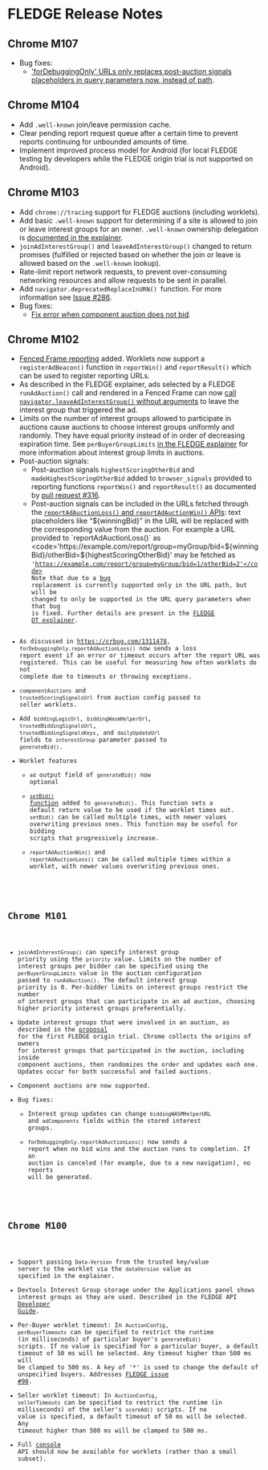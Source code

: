 # FLEDGE Release Notes


## Chrome M107



*   Bug fixes:
    *   ['forDebuggingOnly' URLs only replaces post-auction signals placeholders in query parameters now, instead of path](http://crbug.com/1338233).


## Chrome M104



*   Add `.well-known` join/leave permission cache.
*   Clear pending report request queue after a certain time to prevent reports continuing for unbounded amounts of time.
*   Implement improved process model for Android (for local FLEDGE testing by developers while the FLEDGE origin trial is not supported on Android).


## Chrome M103



*   Add `chrome://tracing` support for FLEDGE auctions (including worklets).
*   Add basic `.well-known` support for determining if a site is allowed to join or leave interest groups for an owner.  `.well-known` ownership delegation is [documented in the explainer](https://github.com/WICG/turtledove/blob/main/FLEDGE.md#13-permission-delegation).
*   `joinAdInterestGroup()` and `leaveAdInterestGroup()` changed to return promises (fulfilled or rejected based on whether the join or leave is allowed based on the `.well-known` lookup).
*   Rate-limit report network requests, to prevent over-consuming networking resources and allow requests to be sent in parallel.
*   Add `navigator.deprecatedReplaceInURN() `function.  For more information see [Issue #286](https://github.com/WICG/turtledove/issues/286).
*   Bug fixes:
    *   [Fix error when component auction does not bid](https://bugs.chromium.org/p/chromium/issues/detail?id=1321941).


## Chrome M102



*   [Fenced Frame reporting](https://github.com/WICG/turtledove/blob/main/Fenced_Frames_Ads_Reporting.md) added. Worklets now support a `registerAdBeacon()`  function in `reportWin()` and `reportResult()` which can be used to register reporting URLs.
*   As described in the FLEDGE explainer, ads selected by a FLEDGE `runAdAuction()` call and rendered in a Fenced Frame can now [call `navigator.leaveAdInterestGroup()` without arguments](https://github.com/WICG/turtledove/blob/main/FLEDGE.md#13-permission-delegation:~:text=invoking%20navigator.leaveAdInterestGroup()-,from%20inside%20an%20ad,-that%20is%20being) to leave the interest group that triggered the ad.
*   Limits on the number of interest groups allowed to participate in auctions cause auctions to choose interest groups uniformly and randomly. They have equal priority instead of in order of decreasing expiration time. See `perBuyerGroupLimits` [in the FLEDGE explainer](https://github.com/WICG/turtledove/blob/main/FLEDGE.md#12-interest-group-attributes) for more information about interest group limits in auctions.
*   Post-auction signals:
    *   Post-auction signals `highestScoringOtherBid` and `madeHighestScoringOtherBid` added to `browser_signals` provided to reporting functions `reportWin()` and `reportResult()` as documented by [pull request #316](https://github.com/WICG/turtledove/pull/316).
    *   Post-auction signals can be included in the URLs fetched through the [`reportAdAuctionLoss()` and `reportAdAuctionWin()` APIs](https://developer.chrome.com/blog/fledge-api/#temporary-reporting): text placeholders like “${winningBid}” in the URL will be replaced with the corresponding value from the auction. For example a URL provided to `reportAdAuctionLoss()` as <code>'https://example.com/report/group=myGroup/bid=${winningBid}/otherBid=${highestScoringOtherBid}'</code> may be fetched as <code>'https://example.com/report/group=myGroup/bid=1/otherBid=2'</code> Note that due to a [bug](http://crbug.com/1338233) replacement is currently supported only in the URL path, but will be changed to only be supported in the URL query parameters when that bug is fixed. Further details are present in the [FLEDGE OT explainer](https://github.com/WICG/turtledove/blob/main/Proposed_First_FLEDGE_OT_Details.md#reporting).
*   As discussed in https://crbug.com/1311478, <code>forDebuggingOnly.reportAdAuctionLoss()</code> now sends a loss report event if an error or timeout occurs after the report URL was registered.  This can be useful for measuring how often worklets do not complete due to timeouts or throwing exceptions.
*   <code>componentAuctions</code> and <code>trustedScoringSignalsUrl</code> from auction config passed to seller worklets.
*   Add <code>biddingLogicUrl</code>, <code>biddingWasmHelperUrl</code>, <code>trustedBiddingSignalsUrl</code>, <code>trustedBiddingSignalsKeys</code>, and <code>dailyUpdateUrl</code> fields to <code>interestGroup</code> parameter passed to `generateBid()`.
*   Worklet features
    *   <code>ad</code> output field of <code>generateBid()</code> now optional
    *   [`setBid()` function](https://github.com/WICG/turtledove/issues/241) added to <code>generateBid()</code>. This function sets a default return value to be used if the worklet times out. <code>setBid()</code> can be called multiple times, with newer values overwriting previous ones. This function may be useful for bidding scripts that progressively increase.
    *   <code>reportAdAuctionWin()</code> and <code>reportAdAuctionLoss()</code> can be called multiple times within a worklet, with newer values overwriting previous ones.


## Chrome M101



*   `joinAdInterestGroup()` can specify interest group priority using the `priority` value.  Limits on the number of interest groups per bidder can be specified using the `perBuyerGroupLimits` value in the auction configuration passed to `runAdAuction()`. The default interest group priority is 0. Per-bidder limits on interest groups restrict the number of interest groups that can participate in an ad auction, choosing higher priority interest groups preferentially.
*   Update interest groups that were involved in an auction, as described in the [proposal](https://github.com/WICG/turtledove/blob/main/Proposed_First_FLEDGE_OT_Details.md#interest-group-updating)  for the first FLEDGE origin trial. Chrome collects the origins of owners for interest groups that participated in the auction, including inside component auctions, then randomizes the order and updates each one. Updates occur for both successful and failed auctions.
*   Component auctions are now supported.
*   Bug fixes:
    *   Interest group updates can change `biddingWASMHelperURL` and `adComponents` fields within the stored interest groups. 
    *   `forDebuggingOnly.reportAdAuctionLoss()` now sends a report when no bid wins and the auction runs to completion. If an auction is canceled (for example, due to a new navigation), no reports will be generated.


## Chrome M100



*   Support passing `Data-Version` from the trusted key/value server to the worklet via the `dataVersion` value as specified in the explainer.
*   Devtools Interest Group storage under the Applications panel shows interest groups as they are used. Described in the FLEDGE API [Developer Guide](https://developer.chrome.com/blog/fledge-api/#debug-fledge-worklets). 
*   Per-Buyer worklet timeout: In `AuctionConfig`, `perBuyerTimeouts` can be specified to restrict the runtime (in milliseconds) of particular buyer's `generateBid()` scripts. If no value is specified for a particular buyer, a default timeout of 50 ms will be selected. Any timeout higher than 500 ms will be clamped to 500 ms. A key of '\*' is used to change the default of unspecified buyers.  Addresses [FLEDGE issue #90](https://github.com/WICG/turtledove/issues/90).
*   Seller worklet timeout: In `AuctionConfig`, `sellerTimeouts` can be specified to restrict the runtime (in milliseconds) of the seller's `scoreAd()` scripts. If no value is specified, a default timeout of 50 ms will be selected. Any timeout higher than 500 ms will be clamped to 500 ms.
*   Full [console](https://developer.mozilla.org/en-US/docs/Web/API/console) API should now be available for worklets (rather than a small subset).
